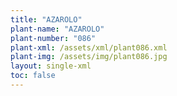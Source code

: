 ```yaml
---
title: "AZAROLO"
plant-name: "AZAROLO"
plant-number: "086"
plant-xml: /assets/xml/plant086.xml
plant-img: /assets/img/plant086.jpg
layout: single-xml
toc: false
---
```

